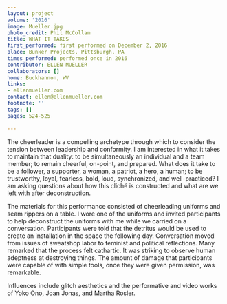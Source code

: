```yaml
---
layout: project
volume: '2016'
image: Mueller.jpg
photo_credit: Phil McCollam
title: WHAT IT TAKES
first_performed: first performed on December 2, 2016
place: Bunker Projects, Pittsburgh, PA
times_performed: performed once in 2016
contributor: ELLEN MUELLER
collaborators: []
home: Buckhannon, WV
links:
- ellenmueller.com
contact: ellen@ellenmueller.com
footnote: ''
tags: []
pages: 524-525

---
```


The cheerleader is a compelling archetype through which to consider the tension between leadership and conformity. I am interested in what it takes to maintain that duality: to be simultaneously an individual and a team member; to remain cheerful, on-point, and prepared. What does it take to be a follower, a supporter, a woman, a patriot, a hero, a human; to be trustworthy, loyal, fearless, bold, loud, synchronized, and well-practiced? I am asking questions about how this cliché is constructed and what are we left with after deconstruction.

The materials for this performance consisted of cheerleading uniforms and seam rippers on a table. I wore one of the uniforms and invited participants to help deconstruct the uniforms with me while we carried on a conversation. Participants were told that the detritus would be used to create an installation in the space the following day. Conversation moved from issues of sweatshop labor to feminist and political reflections. Many remarked that the process felt cathartic. It was striking to observe human adeptness at destroying things. The amount of damage that participants were capable of with simple tools, once they were given permission, was remarkable.

Influences include glitch aesthetics and the performative and video works of Yoko Ono, Joan Jonas, and Martha Rosler.
